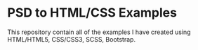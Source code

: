 
# PSD to HTML/CSS Examples
  This repository contain all of the examples I have created using HTML/HTML5, CSS/CSS3, SCSS, Bootstrap.